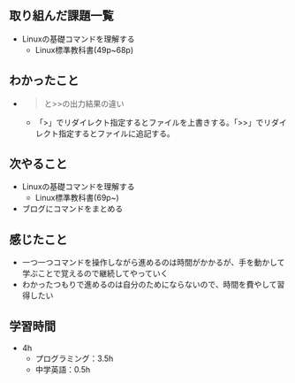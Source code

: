 ## 取り組んだ課題一覧
- Linuxの基礎コマンドを理解する
  - Linux標準教科書(49p~68p)
## わかったこと
- >と>>の出力結果の違い
  - 「>」でリダイレクト指定するとファイルを上書きする。「>>」でリダイレクト指定するとファイルに追記する。
## 次やること
- Linuxの基礎コマンドを理解する
  - Linux標準教科書(69p~)
- ブログにコマンドをまとめる
## 感じたこと
- 一つ一つコマンドを操作しながら進めるのは時間がかかるが、手を動かして学ぶことで覚えるので継続してやっていく
- わかったつもりで進めるのは自分のためにならないので、時間を費やして習得したい
## 学習時間
- 4h
  - プログラミング：3.5h
  - 中学英語：0.5h